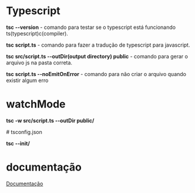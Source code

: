 # Typescript

<p><b>tsc --version</b> - comando para testar se o typescript está funcionando ts(typescript)c(compiler).</p>
<p><b>tsc script.ts</b> - comando para fazer a tradução de typescript para javascript.</p>
<p><b>tsc src/script.ts --outDir(output directory) public</b> - comando para gerar o arquivo js na pasta correta.</p>
<p><b>tsc script.ts --noEmitOnError</b> - comando para não criar o arquivo quando existir algum erro</p>

# watchMode
<p><b>tsc -w src/script.ts --outDir public/</b></p>
# tsconfig.json
<p><b>tsc --init/</b></p>

# documentação 
<a href="https://www.typescriptlang.org/docs/handbook/typescript-from-scratch.html">Documentação<a>
